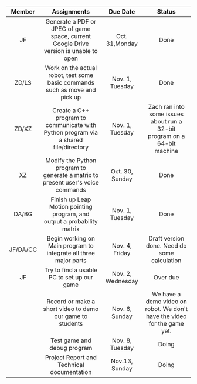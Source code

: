 |  Member  |                                      Assignments                                     |      Due Date     |                                  Status                                  |
|:--------:|:------------------------------------------------------------------------------------:|:-----------------:|:------------------------------------------------------------------------:|
|    JF    | Generate a PDF or JPEG of game space, current Google Drive version is unable to open |   Oct. 31,Monday  |                                   Done                                   |
|   ZD/LS  |      Work on the actual robot, test some basic commands such as move and pick up     |  Nov. 1, Tuesday  |                                   Done                                   |
|   ZD/XZ  |  Create a C++ program to communicate with Python program via a shared file/directory |  Nov. 1, Tuesday  | Zach ran into some issues about run a 32-bit program on a 64-bit machine |
|    XZ    |    Modify the Python program to generate a matrix to present user's voice commands   |  Oct. 30, Sunday  |                                   Done                                   |
|   DA/BG  |       Finish up Leap Motion pointing program, and output a probability matrix        |  Nov. 1, Tuesday  |                                   Done                                   |
| JF/DA/CC |           Begin working on Main program to integrate all three major parts           |   Nov. 4, Friday  |               Draft version done. Need do some calculation               |
|    JF    |                      Try to find a usable PC to set up our game                      | Nov. 2, Wednesday |                                 Over due                                 |
|          |               Record or make a short video to demo our game to students              |   Nov. 6, Sunday  | We have a demo video on robot. We don't have the video for the game yet. |
|          |                              Test game and debug program                             |  Nov. 8, Tuesday  |                                   Doing                                  |
|          |                      Project Report and Technical documentation                      |   Nov.13, Sunday  |                                   Doing                                  |